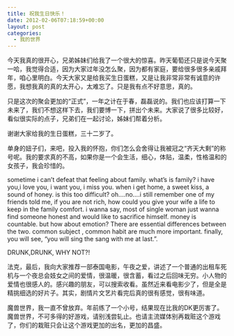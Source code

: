 ```yaml
---
title: 祝我生日快乐！
date: 2012-02-06T07:18:59+00:00
layout: post
categories:
  - 我的世界
---
```


今天我真的很开心，兄弟姊妹们给我了一个很大的惊喜。昨天葡萄还只是说今天聚一哈，我觉得合适，因为大家过年没怎么聚，因为都有家庭，要给很多很多亲戚拜年，咱心里明白。今天大家又是给我买生日蛋糕，又是让我非常非常有诚意的许愿，我想我真的真的太开心，太难忘了。只是我有点不好意思，真的。

只是这次的聚会更加的“正式”，一年之计在于春，磊磊说的。我们也应该打算一下未来了，我们不想这样下去，我们要博一下，拼出个未来。大家说了很多比较好，看似很实际的点子，兄弟们在一起讨论，姊妹们帮着分析。

谢谢大家给我的生日蛋糕，三十二岁了。

单身的妞子们，来吧，投入我的怀抱，你们怎么会舍得让我被冠之“齐天大剩”的称号呢。我的要求真的不高，如果你是一个会生活，细心，体贴，温柔，性格温和的女孩子，我会珍惜的。
<!--more-->
sometime i can’t defeat that feeling about family. what’s is family? i have you,i love you, i want you, i miss you. when i get home, a sweet kiss, a sound of honey. is this too difficult? oh….no….i still remember one of my friends told me, if you are not rich, how could you give your wife a life to keep in the family comfort. i wanna say, most of single woman just wanna find someone honest and would like to sacrifice himself. money is countable. but how about emotion? There are essential differences between the two. common subject , common habit are much more important. finally, you will see, “you will sing the sang with me at last.”.

DRUNK,DRUNK, WHY NOT?!

法克，最后，我向大家推荐一部泰国电影，午夜之爱，讲述了一个普通的出租车死机与一个夜总会妓女之间的爱情，很温暖，很含蓄，看过之后回味无穷。小人物的爱情也很感人的。感兴趣的朋友，可以搜索收看。虽然近来看电影少了，但是全是精挑细选的好片子。其实，剧情片文艺片看完后真的很有感觉，很有味道。

魔兽世界，我一直不曾放弃。年前练了一个小号，结果现在比我的DK更厉害了。魔兽世界，不可多得的好游戏，请别浅尝轧止。也请主流媒体别再栽赃这个游戏了，你们的栽赃只会让这个游戏更加的出名，更加的昌盛。